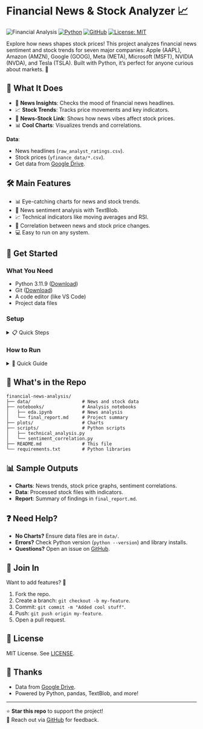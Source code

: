 # Financial News & Stock Analyzer 📈

![Financial Analysis](https://img.shields.io/badge/Financial-News%20%26%20Stocks-blueviolet?style=flat-square&logo=python)
[![Python](https://img.shields.io/badge/Python-3.11.9-brightgreen)](https://www.python.org/downloads/release/python-3119/)
[![GitHub](https://img.shields.io/badge/GitHub-Repo-blue)](https://github.com/yankee998/financial-news-analysis)
[![License: MIT](https://img.shields.io/badge/License-MIT-blue.svg)](https://opensource.org/licenses/MIT)

Explore how news shapes stock prices! This project analyzes financial news sentiment and stock trends for seven major companies: Apple (AAPL), Amazon (AMZN), Google (GOOG), Meta (META), Microsoft (MSFT), NVIDIA (NVDA), and Tesla (TSLA). Built with Python, it’s perfect for anyone curious about markets. 🚀

## 🌟 What It Does

- 📢 **News Insights**: Checks the mood of financial news headlines.
- 📈 **Stock Trends**: Tracks price movements and key indicators.
- 🔗 **News-Stock Link**: Shows how news vibes affect stock prices.
- 📊 **Cool Charts**: Visualizes trends and correlations.

**Data**:
- News headlines (`raw_analyst_ratings.csv`).
- Stock prices (`yfinance_data/*.csv`).
- Get data from [Google Drive](https://drive.google.com/drive/folders/1rsispvTGPjC8pbKS-yYb-6dcJiXTKSAv).

## 🛠️ Main Features

- 📊 Eye-catching charts for news and stock trends.
- 🧠 News sentiment analysis with TextBlob.
- 📈 Technical indicators like moving averages and RSI.
- 🔗 Correlation between news and stock price changes.
- 💻 Easy to run on any system.

## 🚀 Get Started

### What You Need

- Python 3.11.9 ([Download](https://www.python.org/downloads/release/python-3119/))
- Git ([Download](https://git-scm.com/download/win))
- A code editor (like VS Code)
- Project data files

### Setup

<details>
<summary>📋 Quick Steps</summary>

1. **Clone the Repo**:
   ```bash
   git clone https://github.com/yankee998/financial-news-analysis.git
   cd financial-news-analysis
   ```

2. **Set Up Python**:
   - Install Python 3.11.9.
   - Create a virtual environment:
     ```bash
     python -m venv venv
     source venv/bin/activate  # On Windows: venv\Scripts\activate
     ```

3. **Install Libraries**:
   - Use `requirements.txt`:
     ```bash
     pip install -r requirements.txt
     ```

4. **Get Data**:
   - Place `raw_analyst_ratings.csv` and `yfinance_data/` in the `data/` folder.
   - Download from [Google Drive](https://drive.google.com/drive/folders/1rsispvTGPjC8pbKS-yYb-6dcJiXTKSAv).

</details>

### How to Run

<details>
<summary>🏃 Quick Guide</summary>

1. **Explore News**:
   - Open `notebooks/eda.ipynb` in your editor.
   - Run it to see charts in the `plots/` folder.

2. **Analyze Stocks**:
   ```bash
   python scripts/technical_analysis.py
   ```
   - Creates stock data files and charts in `data/processed/` and `plots/`.

3. **Check News-Stock Links**:
   ```bash
   python scripts/sentiment_correlation.py
   ```
   - Generates correlation results and charts.

4. **Read Summary**:
   - See `notebooks/final_report.md` for key findings.

</details>

## 📁 What's in the Repo

```plaintext
financial-news-analysis/
├── data/                   # News and stock data
├── notebooks/              # Analysis notebooks
│   ├── eda.ipynb           # News analysis
│   └── final_report.md     # Project summary
├── plots/                  # Charts
├── scripts/                # Python scripts
│   ├── technical_analysis.py
│   └── sentiment_correlation.py
├── README.md               # This file
└── requirements.txt        # Python libraries
```

## 📊 Sample Outputs

- **Charts**: News trends, stock price graphs, sentiment correlations.
- **Data**: Processed stock files with indicators.
- **Report**: Summary of findings in `final_report.md`.

## ❓ Need Help?

- **No Charts?** Ensure data files are in `data/`.
- **Errors?** Check Python version (`python --version`) and library installs.
- **Questions?** Open an issue on [GitHub](https://github.com/yankee998/financial-news-analysis/issues).

## 🤝 Join In

Want to add features? 🌟
1. Fork the repo.
2. Create a branch: `git checkout -b my-feature`.
3. Commit: `git commit -m "Added cool stuff"`.
4. Push: `git push origin my-feature`.
5. Open a pull request.

## 📜 License

MIT License. See [LICENSE](LICENSE).

## 🙌 Thanks

- Data from [Google Drive](https://drive.google.com/drive/folders/1rsispvTGPjC8pbKS-yYb-6dcJiXTKSAv).
- Powered by Python, pandas, TextBlob, and more!

---

⭐ **Star this repo** to support the project!  
📧 Reach out via [GitHub](https://github.com/yankee998) for feedback.
